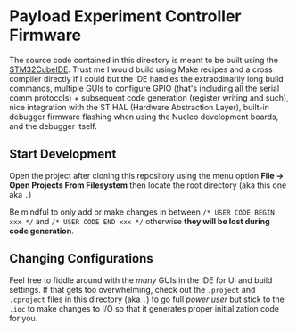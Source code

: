 # Payload Experiment Controller Firmware
The source code contained in this directory is meant to be built using the [STM32CubeIDE](https://www.st.com/en/development-tools/stm32cubeide.html#overview&secondary=st-get-software). Trust me I would build using Make recipes and a cross compiler directly if I could but the IDE handles the extraodinarily long build commands, multiple GUIs to configure GPIO (that's including all the serial comm protocols) + subsequent code generation (register writing and such), nice integration with the ST HAL (Hardware Abstraction Layer), built-in debugger firmware flashing when using the Nucleo development boards, and the debugger itself.

## Start Development
Open the project after cloning this repository using the menu option **File -> Open Projects From Filesystem** then locate the root directory (aka this one aka `.`)

Be mindful to only add or make changes in between `/* USER CODE BEGIN xxx */` and `/* USER CODE END xxx */` otherwise **they will be lost during code generation**.

## Changing Configurations
Feel free to fiddle around with the *many* GUIs in the IDE for UI and build settings. If that gets too overwhelming, check out the `.project` and `.cproject` files in this directory (aka `.`) to go full *power user* but stick to the `.ioc` to make changes to I/O so that it generates proper initialization code for you.
